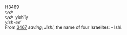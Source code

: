 <body>
  <p>H3469<br>  ישׁעי  <br> יִשׁעִי  ‎  yish‛ı̂y  <br><i>yish-ee‘ </i><br>From <a href="h3467.htm">3467</a>  <i>saving</i>; <i>Jishi</i>, the name of four Israelites: - Ishi.<br></p>
 </body>